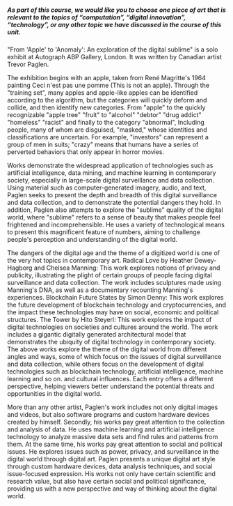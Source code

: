 ##### As part of this course, we would like you to choose one piece of art that is relevant to the topics of “computation”, “digital innovation”, “technology”, or any other topic we have discussed in the course of this unit.

"From 'Apple' to 'Anomaly': An exploration of the digital sublime" is a solo exhibit at Autograph ABP Gallery, London. It was written by Canadian artist Trevor Paglen.

The exhibition begins with an apple, taken from René Magritte's 1964 painting Ceci n'est pas une pomme (This is not an apple). Through the "training set", many apples and apple-like apples can be identified according to the algorithm, but the categories will quickly deform and collide, and then identify new categories. From "apple" to the quickly recognizable "apple tree" "fruit" to "alcohol" "debtor" "drug addict" "homeless" "racist" and finally to the category "abnormal", Including people, many of whom are disguised, "masked," whose identities and classifications are uncertain. For example, "investors" can represent a group of men in suits; "crazy" means that humans have a series of perverted behaviors that only appear in horror movies.

Works demonstrate the widespread application of technologies such as artificial intelligence, data mining, and machine learning in contemporary society, especially in large-scale digital surveillance and data collection. Using material such as computer-generated imagery, audio, and text, Paglen seeks to present the depth and breadth of this digital surveillance and data collection, and to demonstrate the potential dangers they hold. In addition, Paglen also attempts to explore the "sublime" quality of the digital world, where "sublime" refers to a sense of beauty that makes people feel frightened and incomprehensible. He uses a variety of technological means to present this magnificent feature of numbers, aiming to challenge people's perception and understanding of the digital world.

The dangers of the digital age and the theme of a digitized world is one of the very hot topics in contemporary art. Radical Love by Heather Dewey-Hagborg and Chelsea Manning: This work explores notions of privacy and publicity, illustrating the plight of certain groups of people facing digital surveillance and data collection. The work includes sculptures made using Manning's DNA, as well as a documentary recounting Manning's experiences. Blockchain Future States by Simon Denny: This work explores the future development of blockchain technology and cryptocurrencies, and the impact these technologies may have on social, economic and political structures. The Tower by Hito Steyerl: This work explores the impact of digital technologies on societies and cultures around the world. The work includes a gigantic digitally generated architectural model that demonstrates the ubiquity of digital technology in contemporary society. The above works explore the theme of the digital world from different angles and ways, some of which focus on the issues of digital surveillance and data collection, while others focus on the development of digital technologies such as blockchain technology, artificial intelligence, machine learning and so on. and cultural influences. Each entry offers a different perspective, helping viewers better understand the potential threats and opportunities in the digital world.

More than any other artist, Paglen's work includes not only digital images and videos, but also software programs and custom hardware devices created by himself. Secondly, his works pay great attention to the collection and analysis of data. He uses machine learning and artificial intelligence technology to analyze massive data sets and find rules and patterns from them. At the same time, his works pay great attention to social and political issues. He explores issues such as power, privacy, and surveillance in the digital world through digital art. Paglen presents a unique digital art style through custom hardware devices, data analysis techniques, and social issue-focused expression. His works not only have certain scientific and research value, but also have certain social and political significance, providing us with a new perspective and way of thinking about the digital world.
